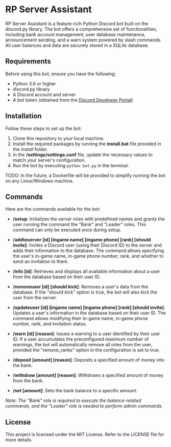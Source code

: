 # RP Server Assistant

RP Server Assistant is a feature-rich Python Discord bot built on the discord.py library. The bot offers a comprehensive set of functionalities, including bank account management, user database maintenance, announcement sending, and a warn system powered by slash commands. All user balances and data are securely stored in a SQLite database.

## Requirements

Before using this bot, ensure you have the following:

- Python 3.6 or higher
- discord.py library
- A Discord account and server
- A bot token (obtained from the [Discord Developer Portal](https://discord.com/developers/applications))

## Installation

Follow these steps to set up the bot:

1. Clone this repository to your local machine.
2. Install the required packages by running the **install.bat** file provided in the *install* folder.
3. In the **/settings/settings.conf** file, update the necessary values to match your server's configuration.
4. Run the bot by executing `python bot.py` in the terminal.

TODO: In the future, a Dockerfile will be provided to simplify running the bot on any Linux/Windows machine.

## Commands

Here are the commands available for the bot:

- **/setup**: Initializes the server roles with predefined names and grants the user running the command the "Bank" and "Leader" roles. This command can only be executed once during setup.

- **/addtoserver [id] [ingame name] [ingame phone] [rank] [should invite]**: Invites a Discord user (using their Discord ID) to the server and adds their information to the database. The command allows specifying the user's in-game name, in-game phone number, rank, and whether to send an invitation to them.

- **/info [id]**: Retrieves and displays all available information about a user from the database based on their user ID.

- **/removeuser [id] [should kick]**: Removes a user's data from the database. If the "should kick" option is true, the bot will also kick the user from the server.

- **/updateuser [id] [ingame name] [ingame phone] [rank] [should invite]**: Updates a user's information in the database based on their user ID. The command allows modifying their in-game name, in-game phone number, rank, and invitation status.

- **/warn [id] [reason]**: Issues a warning to a user identified by their user ID. If a user accumulates the preconfigured maximum number of warnings, the bot will automatically remove all roles from the user, provided the "remove_ranks" option in the configuration is set to true.

- **/deposit [amount] [reason]**: Deposits a specified amount of money into the bank.

- **/withdraw [amount] [reason]**: Withdraws a specified amount of money from the bank.

- **/set [amount]**: Sets the bank balance to a specific amount.

*Note: The "Bank" role is required to execute the balance-related commands, and the "Leader" role is needed to perform admin commands.*

## License

This project is licensed under the MIT License. Refer to the LICENSE file for more details.
